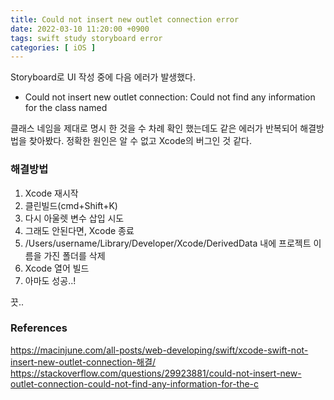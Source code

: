 ```yaml
---
title: Could not insert new outlet connection error
date: 2022-03-10 11:20:00 +0900
tags: swift study storyboard error
categories: [ iOS ]
---
```



Storyboard로 UI 작성 중에 다음 에러가 발생했다.

- Could not insert new outlet connection: Could not find any information for the class named

클래스 네임을 제대로 명시 한 것을 수 차례 확인 했는데도 같은 에러가 반복되어 해결방법을 찾아봤다. 정확한 원인은 알 수 없고 Xcode의 버그인 것 같다.


### 해결방법

1. Xcode 재시작
2. 클린빌드(cmd+Shift+K)
3. 다시 아울렛 변수 삽입 시도
4. 그래도 안된다면, Xcode 종료 
5. /Users/username/Library/Developer/Xcode/DerivedData 내에 프로젝트 이름을 가진 폴더를 삭제
6. Xcode 열어 빌드
7. 아마도 성공..!


끗..

### References
https://macinjune.com/all-posts/web-developing/swift/xcode-swift-not-insert-new-outlet-connection-해결/
https://stackoverflow.com/questions/29923881/could-not-insert-new-outlet-connection-could-not-find-any-information-for-the-c
